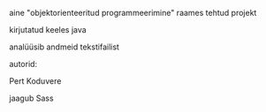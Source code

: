 aine "objektorienteeritud programmeerimine" raames tehtud projekt

kirjutatud keeles java

analüüsib andmeid tekstifailist

autorid:

Pert Koduvere

jaagub Sass
